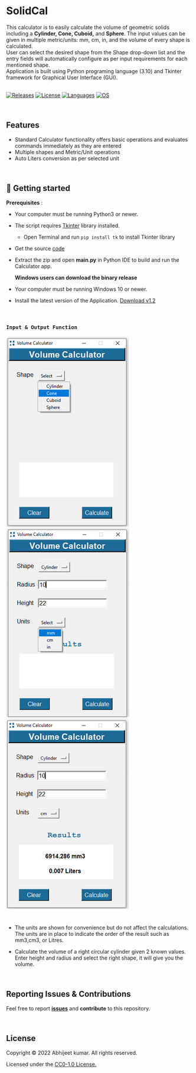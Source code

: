 # SolidCal

 This calculator is to easily calculate the volume of geometric solids including a **Cylinder, Cone, Cuboid,** and **Sphere**.
 The input values can be given in multiple metric/units:  mm, cm, in, and the volume of every shape is calculated.</br>
User can select the desired shape from the Shape drop-down list and the entry fields will automatically configure as per input requirements for each mentioned shape.</br>
Application is built using Python programing language (3.10) and Tkinter framework for Graphical User Interface (GUI).
</br>
</br>
<!-- Badge section -->

[![Releases](https://img.shields.io/badge/Github-Releases-blue)](https://github.com/Abhijeetbyte/SolidCal/releases)
[![License](https://img.shields.io/github/license/Abhijeetbyte/SolidCal?label=License)](LICENSE)
[![Languages](https://img.shields.io/badge/Python-FFD43B?&logo=python&logoColor=blue)](main.py)
[![OS](https://img.shields.io/badge/Windows-0078D6?&logo=windows&logoColor=white)](README.md)

<!---[![Github All Releases](https://img.shields.io/github/downloads/Abhijeetbyte/SolidCal/total?label=Downloads)](https://github.com/Abhijeetbyte/SolidCal/releases/download/Version1.2/VolumeCalculator_setup.exe)-->

</br>

## Features
* Standard Calculator functionality offers basic operations and evaluates commands immediately as they are entered
* Multiple shapes and Metric/Unit operations
* Auto Liters conversion as per selected unit

</br>


## 🚀 Getting started


<b>Prerequisites</b> :

* Your computer must be running Python3 or newer.

* The script requires [Tkinter](https://docs.python.org/3/library/tkinter.html) library installed. </br>
   - Open Terminal and run `pip install tk` to install Tkinter library </br>
   
* Get the source [code](https://github.com/Abhijeetbyte/SolidCal/archive/refs/heads/main.zip)

* Extract the zip and open <b> main.py</b> in Python IDE to build and run the Calculator app.</br>
 
  **Windows users can download the binary release**
  
* Your computer must be running Windows 10 or newer.

* Install the latest version of the Application. [Download v1.2](https://github.com/Abhijeetbyte/SolidCal/releases/download/Version1.2/VolumeCalculator_setup.exe)
</br>


### `Input & Output Function`
![shape select](Images/shape-selection.png) ![units](Images/multiple-unit-selection.png)![cylinder](Images/cylinder.png)
#
* The units are shown for convenience but do not affect the calculations. The units  are in place to indicate the order of the result such as mm3,cm3, or Litres.

* Calculate the volume of a right circular cylinder given 2 known values.
  Enter height and radius and select the right shape, it will give you the volume.
  
  <br/>
  

## Reporting Issues & Contributions

Feel free to report <b>[issues](https://github.com/Abhijeetbyte/SolidCal/issues/new)</b> and <b>contribute</b> to this repository.

<br/>

## License

Copyright © 2022 Abhijeet kumar. All rights reserved.

Licensed under the [CC0-1.0 License.](LICENSE)
